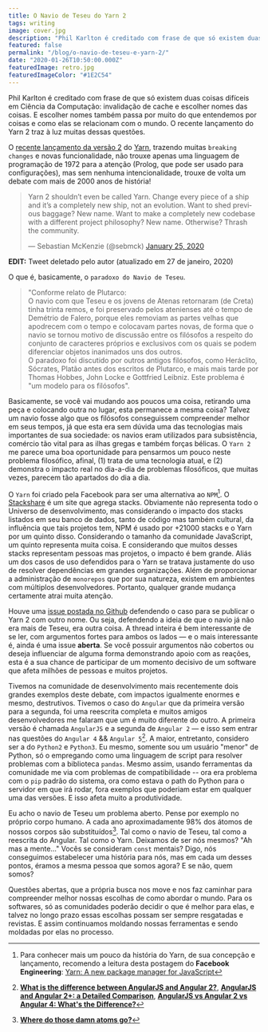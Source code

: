 ```yaml
---
title: O Navio de Teseu do Yarn 2
tags: writing
image: cover.jpg
description: "Phil Karlton é creditado com frase de que só existem duas coisas difíceis em Ciência da Computação: invalidação de cache e escolher nomes das coisas. E escolher nomes também passa por muito do que entendemos por coisas e como elas se relacionam com o mundo. O recente lançamento do Yarn 2 traz à luz muitas dessas questões"
featured: false
permalink: "/blog/o-navio-de-teseu-e-yarn-2/"
date: "2020-01-26T10:50:00.000Z"
featuredImage: retro.jpg
featuredImageColor: "#1E2C54"
---
```


<p class="lead">Phil Karlton é creditado com frase de que só existem duas coisas difíceis em Ciência da Computação: invalidação de cache e escolher nomes das coisas. E escolher nomes também passa por muito do que entendemos por coisas e como elas se relacionam com o mundo. O recente lançamento do Yarn 2 traz à luz muitas dessas questões.</p>

O [recente lançamento da versão 2](https://dev.to/arcanis/introducing-yarn-2-4eh1) do [Yarn](https://yarnpkg.com/), trazendo muitas `breaking changes` e novas funcionalidade, não trouxe apenas uma linguagem de programação de 1972 para a atenção (Prolog, que pode ser usado para configurações), mas sem nenhuma intencionalidade, trouxe de volta um debate com mais de 2000 anos de história!

<blockquote class="twitter-tweet"><p lang="en" dir="ltr">Yarn 2 shouldn’t even be called Yarn. Change every piece of a ship and it’s a completely new ship, not an evolution. Want to shed previous baggage? New name. Want to make a completely new codebase with a different project philosophy? New name. Otherwise? Thrash the community.</p>&mdash; Sebastian McKenzie (@sebmck) <a href="https://twitter.com/sebmck/status/1221142224936804353?ref_src=twsrc%5Etfw">January 25, 2020</a></blockquote></script>

**EDIT:** Tweet deletado pelo autor (atualizado em 27 de janeiro, 2020)

O que é, basicamente, o `paradoxo do Navio de Teseu`.

> "Conforme relato de Plutarco:  
> O navio com que Teseu e os jovens de Atenas retornaram (de Creta) tinha trinta remos, e foi preservado pelos atenienses até o tempo de Demétrio de Falero, porque eles removiam as partes velhas que apodrecem com o tempo e colocavam partes novas, de forma que o navio se tornou motivo de discussão entre os filósofos a respeito do conjunto de caracteres próprios e exclusivos com os quais se podem diferenciar objetos inanimados uns dos outros.  
> O paradoxo foi discutido por outros antigos filósofos, como Heráclito, Sócrates, Platão antes dos escritos de Plutarco, e mais mais tarde por Thomas Hobbes, John Locke e Gottfried Leibniz. Este problema é "um modelo para os filósofos".

Basicamente, se você vai mudando aos poucos uma coisa, retirando uma peça e colocando outra no lugar, esta permanece a mesma coisa? Talvez um navio fosse algo que os filósofos conseguissem compreender melhor em seus tempos, já que esta era sem dúvida uma das tecnologias mais importantes de sua sociedade: os navios eram utilizados para subsistência, comércio tão vital para as ilhas gregas e também forças bélicas. O `Yarn 2` me parece uma boa oportunidade para pensarmos um pouco neste problema filosófico, afinal, (1) trata de uma tecnologia atual, e (2) demonstra o impacto real no dia-a-dia de problemas filosóficos, que muitas vezes, parecem tão apartados do dia a dia.

O `Yarn` foi criado pela Facebook para ser uma alternativa ao `NPM`[^1]. O [Stackshare](https://stackshare.io/stackups/npm-vs-yarn) é um site que agrega stacks. Obviamente não representa todo o Universo de desenvolvimento, mas considerando o impacto dos stacks listados em seu banco de dados, tanto de código mas também cultural, da influência que tais projetos tem, NPM é usado por +21000 stacks e o Yarn por um quinto disso. Considerando o tamanho da comunidade JavaScript, um quinto representa muita coisa. E considerando que muitos desses stacks representam pessoas mas projetos, o impacto é bem grande. Aliás um dos casos de uso defendidos para o Yarn se tratava justamente do uso de resolver dependências em grandes organizações. Além de proporcionar a administração de `monorepos` que por sua natureza, existem em ambientes com múltiplos desenvolvedores. Portanto, qualquer grande mudança certamente atrai muita atenção.

Houve uma [issue postada no Github](https://github.com/yarnpkg/berry/issues/766) defendendo o caso para se publicar o Yarn 2 com outro nome. Ou seja, defendendo a ideia de que o navio já não era mais de Teseu, era outra coisa. A thread inteira é bem interessante de se ler, com argumentos fortes para ambos os lados — e o mais interessante é, ainda é uma issue **aberta**. Se você possuir argumentos não cobertos ou deseja influenciar de alguma forma demonstrando apoio com as reações, esta é a sua chance de participar de um momento decisivo de um software que afeta milhões de pessoas e muitos projetos.

Tivemos na comunidade de desenvolvimento mais recentemente dois grandes exemplos deste debate, com impactos igualmente enormes e mesmo, destrutivos. Tivemos o caso do `Angular` que da primeira versão para a segunda, foi uma reescrita completa e muitos amigos desenvolvedores me falaram que um é muito diferente do outro. A primeira versão é chamada `AngularJS` e a segunda de `Angular 2` —  e isso sem entrar nas questões do `Angular 4` && `Angular 5`[^2]. A maior, entretanto, considero ser a do `Python2` e `Python3`. Eu mesmo, somente sou um usuário "menor" de Python, só o empregando como uma linguagem de script para resolver problemas com a biblioteca `pandas`. Mesmo assim, usando ferramentas da comunidade me via com problemas de compatibilidade -- ora era problema com o `pip` padrão do sistema, ora como estava o path do Python para o servidor em que irá rodar, fora exemplos que poderiam estar em qualquer uma das versões. E isso afeta muito a produtividade.

Eu acho o navio de Teseu um problema aberto. Pense por exemplo no próprio corpo humano. A cada ano aproximadamente 98% dos átomos de nossos corpos são substituídos[^3]. Tal como o navio de Teseu, tal como a reescrita do Angular. Tal como o Yarn. Deixamos de ser nós mesmos? "Ah mas a mente..." Vocês se consideram `const` mentais? Digo, nós conseguimos estabelecer uma história para nós, mas em cada um desses pontos, éramos a mesma pessoa que somos agora? E se não, quem somos?

Questões abertas, que a própria busca nos move e nos faz caminhar para compreender melhor nossas escolhas de como abordar o mundo. Para os softwares, só as comunidades poderão decidir o que é melhor para elas, e talvez no longo prazo essas escolhas possam ser sempre resgatadas e revistas. E assim continuamos moldando nossas ferramentas e sendo moldadas por elas no processo.

[^1]: Para conhecer mais um pouco da história do Yarn, de sua concepção e lançamento, recomendo a leitura desta postagem do **Facebook Engineering**: [Yarn: A new package manager for JavaScript](https://engineering.fb.com/web/yarn-a-new-package-manager-for-javascript/)

[^2]: [**What is the difference between AngularJS and Angular 2?**](https://www.quora.com/What-is-the-difference-between-AngularJS-and-Angular-2), [**AngularJS and Angular 2+: a Detailed Comparison**](https://www.sitepoint.com/angularjs-vs-angular/), [**AngularJS vs Angular 2 vs Angular 4: What's the Difference?**](https://www.guru99.com/angularjs-1-vs-2-vs-4-vs-5-difference.html)

[^3]: [**Where do those damn atoms go?**](https://stevegrand.wordpress.com/2009/01/12/where-do-those-damn-atoms-go/)